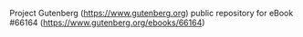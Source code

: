 Project Gutenberg (https://www.gutenberg.org) public repository for
eBook #66164 (https://www.gutenberg.org/ebooks/66164)
